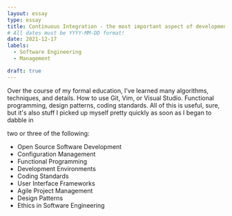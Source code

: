 ```yaml
---
layout: essay
type: essay
title: Continuous Integration - the most important aspect of development
# All dates must be YYYY-MM-DD format!
date: 2021-12-17
labels:
  - Software Engineering
  - Management

draft: true
---
```


Over the course of my formal education, I've learned many algorithms, techniques, and details. How to use Git, Vim, or Visual Studio. Functional programming, design patterns, coding standards. All of this is useful, sure, but it's also stuff I picked up myself pretty quickly as soon as I began to dabble in 

two or three of the following:
- Open Source Software Development
- Configuration Management
- Functional Programming
- Development Environments
- Coding Standards
- User Interface Frameworks
- Agile Project Management
- Design Patterns
- Ethics in Software Engineering